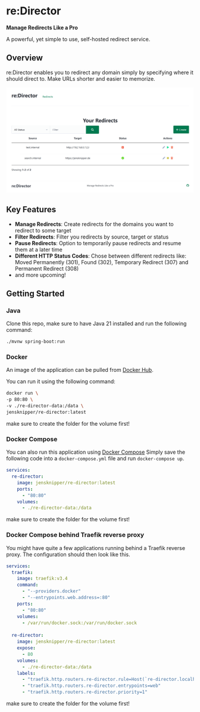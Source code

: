 # re:Director

**Manage Redirects Like a Pro**

A powerful, yet simple to use, self-hosted redirect service.

## Overview

re:Director enables you to redirect any domain simply by specifying where it should direct to. Make URLs shorter and easier to memorize.

![re:Director Main Page](doc/main_page.png)

## Key Features

- **Manage Redirects**: Create redirects for the domains you want to redirect to some target
- **Filter Redirects**: Filter you redirects by source, target or status
- **Pause Redirects**: Option to temporarily pause redirects and resume them at a later time
- **Different HTTP Status Codes**: Chose between different redirects like: Moved Permanently (301), Found (302), Temporary Redirect (307) and Permanent Redirect (308)
- and more upcoming!

## Getting Started

### Java

Clone this repo, make sure to have Java 21 installed and run the following command:

```bash
./mvnw spring-boot:run
```

### Docker

An image of the application can be pulled from [Docker Hub](https://hub.docker.com/r/jensknipper/re-director).

You can run it using the following command:
```bash
docker run \
-p 80:80 \
-v ./re-director-data:/data \
jensknipper/re-director:latest
```
make sure to create the folder for the volume first!

### Docker Compose

You can also run this application using [Docker Compose](https://docs.docker.com/compose/)
Simply save the following code into a `docker-compose.yml` file and run `docker-compose up`.

```yaml
services:
  re-director:
    image: jensknipper/re-director:latest
    ports:
      - "80:80"
    volumes:
      - ./re-director-data:/data
```
make sure to create the folder for the volume first!

### Docker Compose behind Traefik reverse proxy

You might have quite a few applications running behind a Traefik reverse proxy. The configuration should then look like this.

```yaml
services:
  traefik:
    image: traefik:v3.4
    command:
      - "--providers.docker"
      - "--entrypoints.web.address=:80"
    ports:
      - "80:80"
    volumes:
      - /var/run/docker.sock:/var/run/docker.sock
 
  re-director:
    image: jensknipper/re-director:latest
    expose:
      - 80
    volumes:
      - ./re-director-data:/data
    labels:
      - "traefik.http.routers.re-director.rule=Host(`re-director.localhost`) || HostRegexp(`.+`)"
      - "traefik.http.routers.re-director.entrypoints=web"
      - "traefik.http.routers.re-director.priority=1"
```
make sure to create the folder for the volume first!
